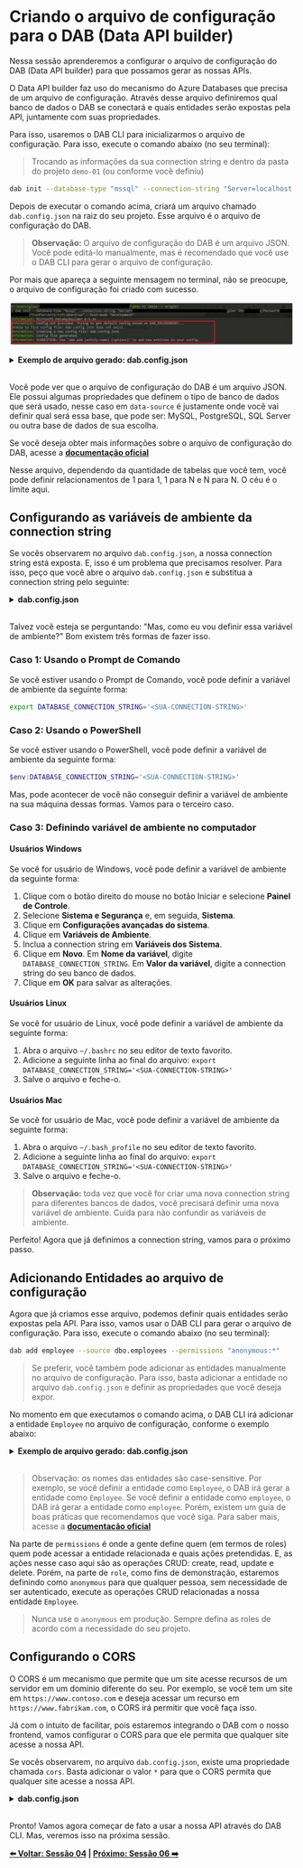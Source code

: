 # Criando o arquivo de configuração para o DAB (Data API builder)

Nessa sessão aprenderemos a configurar o arquivo de configuração do DAB (Data API builder) para que possamos gerar as nossas APIs.

O Data API builder faz uso do mecanismo do Azure Databases que precisa de um arquivo de configuração. Através desse arquivo definiremos qual banco de dados o DAB se conectará e quais entidades serão expostas pela API, juntamente com suas propriedades.

Para isso, usaremos o DAB CLI para inicializarmos o arquivo de configuração. Para isso, execute o comando abaixo (no seu terminal):

> Trocando as informações da sua connection string e dentro da pasta do projeto `demo-01` (ou conforme você definiu)

```bash
dab init --database-type "mssql" --connection-string "Server=localhost;Database=<database-name>;User ID=<user>;Password=<password>;TrustServerCertificate=true" --host-mode "Development"
``` 

Depois de executar o comando acima, criará um arquivo chamado `dab.config.json` na raiz do seu projeto. Esse arquivo é o arquivo de configuração do DAB.

> **Observação:** O arquivo de configuração do DAB é um arquivo JSON. Você pode editá-lo manualmente, mas é recomendado que você use o DAB CLI para gerar o arquivo de configuração.

Por mais que apareça a seguinte mensagem no terminal, não se preocupe, o arquivo de configuração foi criado com sucesso.

![image-17](./../../workshop-images/image-17.jpg)

<details><summary><b>Exemplo de arquivo gerado: dab.config.json</b></summary>
<br/>

```json
{
  "$schema": "https://github.com/Azure/data-api-builder/releases/download/v{dab-version}/dab.draft.schema.json",
  "data-source": {
    "database-type": "mssql",
    "options": {
      "set-session-context": false
    },
    "connection-string": "Server=localhost;Database=<database-name>;User ID=<user>;Password=<password>;TrustServerCertificate=true"
  },
  "runtime": {
    "rest": {
      "enabled": true,
      "path": "/api"
    },
    "graphql": {
      "allow-introspection": true,
      "enabled": true,
      "path": "/graphql"
    },
    "host": {
      "mode": "development",
      "cors": {
        "origins": [],
        "allow-credentials": false
      },
      "authentication": {
        "provider": "StaticWebApps"
      }
    }
  },
  "entities": {}
}
```

</details>
<br/>

Você pode ver que o arquivo de configuração do DAB é um arquivo JSON. Ele possui algumas propriedades que definem o tipo de banco de dados que será usado, nesse caso em `data-source` é justamente onde você vai definir qual será essa base, que pode ser: MySQL, PostgreSQL, SQL Server ou outra base de dados de sua escolha. 

Se você deseja obter mais informações sobre o arquivo de configuração do DAB, acesse a **[documentação oficial](https://github.com/Azure/data-api-builder/blob/main/docs/configuration-file.md)**

Nesse arquivo, dependendo da quantidade de tabelas que você tem, você pode definir relacionamentos de 1 para 1, 1 para N e N para N. O céu é o limite aqui.

## Configurando as variáveis de ambiente da connection string 

Se vocês observarem no arquivo `dab.config.json`, a nossa connection string está exposta. E, isso é um problema que precisamos resolver. Para isso, peço que você abre o arquivo `dab.config.json` e substitua a connection string pelo seguinte:

<details><summary><b>dab.config.json</b></summary>
<br/>

```json
"connection-string": "@env('DATABASE_CONNECTION_STRING')"
```

</details>
<br/>

Talvez você esteja se perguntando: "Mas, como eu vou definir essa variável de ambiente?" Bom existem três formas de fazer isso. 

### Caso 1: Usando o Prompt de Comando

Se você estiver usando o Prompt de Comando, você pode definir a variável de ambiente da seguinte forma:

```bash
export DATABASE_CONNECTION_STRING='<SUA-CONNECTION-STRING>'
```

### Caso 2: Usando o PowerShell

Se você estiver usando o PowerShell, você pode definir a variável de ambiente da seguinte forma:

```powershell
$env:DATABASE_CONNECTION_STRING='<SUA-CONNECTION-STRING>'
```

Mas, pode acontecer de você não conseguir definir a variável de ambiente na sua máquina dessas formas. Vamos para o terceiro caso.

### Caso 3: Definindo variável de ambiente no computador

#### Usuários Windows

Se você for usuário de Windows, você pode definir a variável de ambiente da seguinte forma:

1. Clique com o botão direito do mouse no botão Iniciar e selecione **Painel de Controle**.
2. Selecione **Sistema e Segurança** e, em seguida, **Sistema**.
3. Clique em **Configurações avançadas do sistema**.
4. Clique em **Variáveis de Ambiente**.
5. Inclua a connection string em **Variáveis dos Sistema**.
6. Clique em **Novo**. Em **Nome da variável**, digite `DATABASE_CONNECTION_STRING`. Em **Valor da variável**, digite a connection string do seu banco de dados.
7. Clique em **OK** para salvar as alterações.

#### Usuários Linux

Se você for usuário de Linux, você pode definir a variável de ambiente da seguinte forma:

1. Abra o arquivo `~/.bashrc` no seu editor de texto favorito.
2.  Adicione a seguinte linha ao final do arquivo: `export DATABASE_CONNECTION_STRING='<SUA-CONNECTION-STRING>'`
3.  Salve o arquivo e feche-o.

#### Usuários Mac

Se você for usuário de Mac, você pode definir a variável de ambiente da seguinte forma:

1. Abra o arquivo `~/.bash_profile` no seu editor de texto favorito.
2. Adicione a seguinte linha ao final do arquivo: `export DATABASE_CONNECTION_STRING='<SUA-CONNECTION-STRING>'`
3. Salve o arquivo e feche-o.

> **Observação:** toda vez que você for criar uma nova connection string para diferentes bancos de dados, você precisará definir uma nova variável de ambiente. Cuida para não confundir as variáveis de ambiente.

Perfeito! Agora que já definimos a connection string, vamos para o próximo passo.

## Adicionando Entidades ao arquivo de configuração

Agora que já criamos esse arquivo, podemos definir quais entidades serão expostas pela API. Para isso, vamos usar o DAB CLI para gerar o arquivo de configuração. Para isso, execute o comando abaixo (no seu terminal):

```bash
dab add employee --source dbo.employees --permissions "anonymous:*"
```

> Se preferir, você também pode adicionar as entidades manualmente no arquivo de configuração. Para isso, basta adicionar a entidade no arquivo `dab.config.json` e definir as propriedades que você deseja expor.

No momento em que executamos o comando acima, o DAB CLI irá adicionar a entidade `Employee` no arquivo de configuração, conforme o exemplo abaixo:

<details><summary><b>Exemplo de arquivo gerado: dab.config.json</b></summary>
<br/>

```json
"entities": {
    "Employee": {
      "source": "dbo.employees",
      "permissions": [
        {
          "role": "anonymous",
          "actions": [
            "*"
          ]
        }
      ]
    }
```
</details>
<br/>

> Observação: os nomes das entidades são case-sensitive. Por exemplo, se você definir a entidade como `Employee`, o DAB irá gerar a entidade como `Employee`. Se você definir a entidade como `employee`, o DAB irá gerar a entidade como `employee`. Porém, existem um guia de boas práticas que recomendamos que você siga. Para saber mais, acesse a **[documentação oficial](https://github.com/Azure/data-api-builder/blob/main/docs/best-practices.md)**

Na parte de `permissions` é onde a gente define quem (em termos de roles) quem pode acessar a entidade relacionada e quais ações pretendidas. E, as ações nesse caso aqui são as operações CRUD: create, read, update e delete. Porém, na parte de `role`, como fins de demonstração, estaremos definindo como `anonymous` para que qualquer pessoa, sem necessidade de ser autenticado, execute as operações CRUD relacionadas a nossa entidade `Employee`.

> Nunca use o `anonymous` em produção. Sempre defina as roles de acordo com a necessidade do seu projeto.

## Configurando o CORS

O CORS é um mecanismo que permite que um site acesse recursos de um servidor em um domínio diferente do seu. Por exemplo, se você tem um site em `https://www.contoso.com` e deseja acessar um recurso em `https://www.fabrikam.com`, o CORS irá permitir que você faça isso.

Já com o intuito de facilitar, pois estaremos integrando o DAB com o nosso frontend, vamos configurar o CORS para que ele permita que qualquer site acesse a nossa API.

Se vocês observarem, no arquivo `dab.config.json`, existe uma propriedade chamada `cors`. Basta adicionar o valor `*` para que o CORS permita que qualquer site acesse a nossa API.

<details><summary><b>dab.config.json</b></summary>
<br/>

```json
(...)
"host": {
      "mode": "development",
      "cors": {
        "origins": ["*"],
        "allow-credentials": false
      },
      "authentication": {
        "provider": "StaticWebApps"
      }
    }
  
(...)
```

</details>
<br/>

Pronto! Vamos agora começar de fato a usar a nossa API através do DAB CLI. Mas, veremos isso na próxima sessão.

**[⬅️ Voltar: Sessão 04](./04-session.md) | **[Próximo: Sessão 06 ➡️](./06-session.md)****







